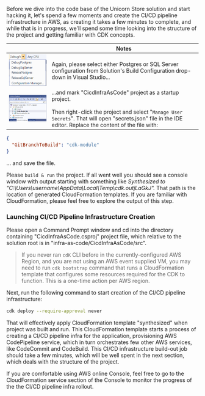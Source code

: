 <!--
+++
title = "Creating AWS CI/CD Pipeline"
menutitle = "Creating Cloud CI/CD Pipeline"
date = 2019-10-14T11:11:14-04:00
weight = 40
pre = "<b>3. </b>"
+++
-->
Before we dive into the code base of the Unicorn Store solution and start hacking it, let's spend a few moments and create the CI/CD pipeline infrastructure in AWS, as creating it takes a few minutes to complete, and while that is in progress, we'll spend some time looking into the structure of the project and getting familiar with CDK concepts.

|      | Notes |
| ---- | ----- |
| ![VS Build Configurations](images/solution-build-configurations.png?width=300) | Again, please select either Postgres or SQL Server configuration from Solution's Build Configuration drop-down in Visual Studio...  |
| ![CI/CD project as startup](./images/CicdInfraAsCode-csproj-as-startup.png?width=300) | ...and mark "CicdInfraAsCode" project as a startup project.<br/><br/> Then right-click the project and select "`Manage User Secrets`". That will open "secrets.json" file in the IDE editor. Replace the content of the file with: |
```json
{
  "GitBranchToBuild": "cdk-module"
}
```
... and save the file.

Please `build & run` the project. If all went well you should see a console window with output starting with something like *Synthesized to "C:\Users\username\AppData\Local\Temp\cdk.outjLaGkJ".* That path is the location of generated CloudFormation templates. If you are familiar with CloudFormation, please feel free to explore the output of this step.

### Launching CI/CD Pipeline Infrastructure Creation

Please open a Command Prompt window and cd into the directory containing "CicdInfraAsCode.csproj" project file, which relative to the solution root is in "infra-as-code/CicdInfraAsCode/src".

> If you never ran `cdK` CLI before in the currently-configured AWS Region, and you are not using an AWS event supplied VM, you may need to run `cdk bootstrap` command that runs a CloudFormation template that configures some resources required for the CDK to function. This is a one-time action per AWS region.

Next, run the following command to start creation of the CI/CD pipeline infrastructure:
```bash
cdk deploy --require-approval never
```
That will effectively apply CloudFormation template "synthesized" when project was built and run. This CloudFormation template starts a process of creating a CI/CD pipeline infra for the application, provisioning AWS CodePipeline service, which in turn orchestrates few other AWS services, like CodeCommit and CodeBuild. This CI/CD infrastructure build-out job should take a few minutes, which will be well spent in the next section, which deals with the structure of the project.

If you are comfortable using AWS online Console, feel free to go to the CloudFormation service section of the Console to monitor the progress of the the CI/CD pipeline infra rollout.